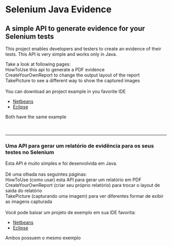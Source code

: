 # Selenium Java Evidence #
## A simple API to generate evidence for your Selenium tests ##
This project enables developers and testers to create an evidence of their tests.
This API is very simple and works only in Java.

Take a look at following pages:<br>
HowToUse this api to generate a PDF evidence<br>
CreateYourOwnReport to change the output layout of the report<br>
TakePicture to see a different way to show the captured images<br>
<br>
You can download an project example in you favorite IDE<br>
<ul><li><a href='http://selenium-java-evidence.googlecode.com/files/selenium-java-evidence-test-netbeans.zip'>Netbeans</a>
</li><li><a href='http://selenium-java-evidence.googlecode.com/files/selenium-java-evidence-test-eclipse.zip'>Eclipse</a></li></ul>

Both have the same example<br>
<br>
<br>
<hr />
<h3>Uma API para gerar um relatório de evidência para os seus testes no Selenium</h3>
Esta API é muito simples e foi desenvolvida em Java.<br>
<br>
Dê uma olhada nas seguintes páginas:<br>
HowToUse (como usar) esta API para gerar um relatório em PDF<br>
CreateYourOwnReport (criar seu próprio relatório) para trocar o layout de saida do relatório<br>
TakePicture (capturando uma imagem) para ver diferentes formar de exibir as imagens capturada<br>
<br>
Você pode baixar um projeto de exemplo em sua IDE favorita:<br>
<ul><li><a href='http://selenium-java-evidence.googlecode.com/files/selenium-java-evidence-test-netbeans.zip'>Netbeans</a>
</li><li><a href='http://selenium-java-evidence.googlecode.com/files/selenium-java-evidence-test-eclipse.zip'>Eclipse</a></li></ul>

Ambos possuem o mesmo exemplo